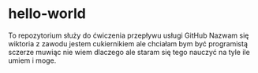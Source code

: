 # hello-world
To repozytorium służy do ćwiczenia przepływu usługi GitHub
Nazwam się wiktoria z zawodu jestem cukiernikiem ale chciałam bym być programistą sczerze muwiąc nie wiem dlaczego ale staram się tego nauczyć na tyle ile umiem i moge.
